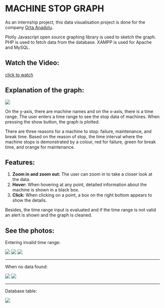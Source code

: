 # MACHINE STOP GRAPH

As an internship project, this data visualisation project is done for the company [Orta Anadolu](https://ortaanadolu.com/).

Plotly Javascript open source graphing library is used to sketch the graph. PHP is used to fetch data from the database. XAMPP is used for Apache and MySQL.

## Watch the Video:
[click to watch](https://user-images.githubusercontent.com/89942570/180644531-f163e9e4-a216-4e98-850b-dbfed88a208e.mp4)

## Explanation of the graph:

 <img src="https://user-images.githubusercontent.com/89942570/180643621-ae2e3394-93c4-4601-a8c8-8b2fbe706d80.png">

On the y-axis, there are machine names and on the x-axis, there is a time range. The user enters a time range to see the stop data of machines. When pressing the show button, the graph is plotted. 

There are three reasons for a machine to stop: failure, maintenance, and break time. Based on the reason of stop, the time interval where the machine stops is demonstrated by a colour, red for failure, green for break time, and orange for maintenance.

## Features:

1. **Zoom in and zoom out:** The user can zoom in to take a closer look at the data.
2. **Hover:** When hovering at any point, detailed information about the machine is shown in a black box.
3. **Click:** When clicking on a point, a box on the right bottom appears to show the details.

Besides, the time range input is evaluated and if the time range is not valid an alert is shown and the graph is cleaned.

## See the photos:

Entering invalid time range:

<img src="https://user-images.githubusercontent.com/89942570/180643624-4c8cdce9-3aa6-4924-906b-8d7fce298010.png">

<img src="https://user-images.githubusercontent.com/89942570/180643631-2099c96b-d2dc-4c41-af7a-16c7fa887280.png">

<img src="https://user-images.githubusercontent.com/89942570/180643632-60de5389-2de8-42b1-af46-5bd0fded2d35.png">

---

When no data found:

<img src="https://user-images.githubusercontent.com/89942570/180643634-f906f320-27e9-462b-8037-53a670d2a5c0.png">

<img src="https://user-images.githubusercontent.com/89942570/180643636-844161d5-b47e-4a25-b7a8-df7412f66ed2.png">

---

Database table:

<img src="https://user-images.githubusercontent.com/89942570/180643783-193b5031-0c9f-431f-a4b6-03f1d27eda3d.png">
